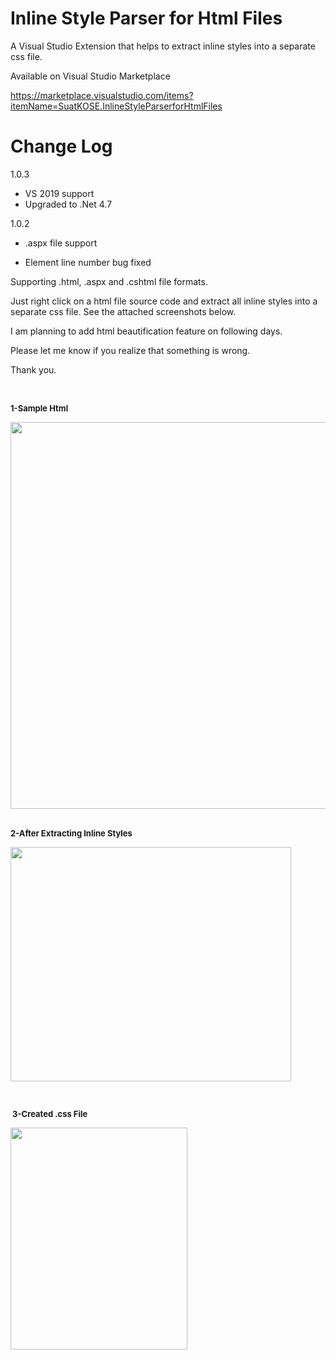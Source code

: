 # Inline Style Parser for Html Files 

<p><span>A Visual Studio Extension that helps to extract inline styles into a separate css file.&nbsp;</span></p>

Available on Visual Studio Marketplace 

https://marketplace.visualstudio.com/items?itemName=SuatKOSE.InlineStyleParserforHtmlFiles

# Change Log

1.0.3

- VS 2019 support
- Upgraded to .Net 4.7

1.0.2 

- .aspx file support

- Element line number bug fixed


Supporting .html, .aspx and .cshtml file formats.

Just right click on a html file source code and extract all inline styles into a separate css file. See the attached screenshots below.

I am planning to add html beautification feature on following days.

Please let me know if you realize that something is wrong.

Thank you.
<p>&nbsp;</p>
<p><span style="font-size:small"><strong><span style="background-color:#ffffff">1-Sample Html</span></strong></span></p>
<p><span style="font-size:small"><strong><span style="background-color:#ffffff">
</span></strong></span></p>
<p><img id="238640" src="https://raw.githubusercontent.com/suadev/InlineCssParser/master/InlineCssParser/screenshots/1.jpg" alt="" width="614" height="619">&nbsp;</p>
<p><span style="font-size:small"><strong>2-After Extracting Inline Styles</strong></span></p>
<p><span style="font-size:small"><strong><img id="238631" src="https://raw.githubusercontent.com/suadev/InlineCssParser/master/InlineCssParser/screenshots/2.jpg" alt="" width="449" height="375"></strong></span></p>
<p><span style="font-size:small"><strong><br>
</strong></span></p>
<p><span style="font-size:small"><strong>&nbsp;</strong></span><strong><span style="font-size:small"><strong>3-Created .css File</strong></span></strong></p>
<p><strong><span style="font-size:small"><strong><img id="238632" src="https://raw.githubusercontent.com/suadev/InlineCssParser/master/InlineCssParser/screenshots/3.jpg" alt="" width="283" height="355"><br>
</strong></span></strong></p>


